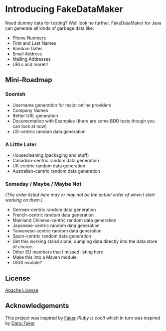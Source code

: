 # Introducing FakeDataMaker

Need dummy data for testing? Well look no further.
FakeDataMaker for Java can generate all kinds of garbage data like:

* Phone Numbers
* First and Last Names
* Random Dates
* Email Address
* Mailing Addresses
* URLs and more!!!

## Mini-Roadmap

### Soonish

* Username generation for major online providers
* Company Names
* Better URL generation
* Documentation with Examples (there are some BDD tests though you can look at now)
* US-centric random data generation

### A Little Later

* Housecleaning (packaging and stuff)
* Canadian-centric random data generation
* UK-centric random data generation
* Australian-centric random data generation

### Someday / Maybe / Maybe Not

_(The order listed here may or may not be the actual order of when I start working on them.)_

* German-centric random data generation
* French-centric random data generation
* Mainland Chinese-centric random data generation
* Japanese-centric random data generation
* Taiwanese-centric random data generation
* Spain-centric random data generation
* Get this working stand alone, dumping data directly into the data store of choice.
* Other EU members that I missed listing here
* Make this into a Maven module
* OSGI module?

## License

[Apache License](http://www.apache.org/licenses/LICENSE-2.0)

## Acknowledgements

This project was inspired by [Faker](http://faker.rubyforge.org/) _(Ruby is cool)_ which in turn was inspired by [Data::Faker](http://search.cpan.org/~wsheldahl/Data-Faker-0.10_01/lib/Data/Faker.pm)
